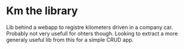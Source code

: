 # Km the library

Lib behind a webapp to registre kilometers driven in a company car.
Probably not very usefull for ohters though.
Looking to extract a more generaly useful lib from this for a simple CRUD app.
